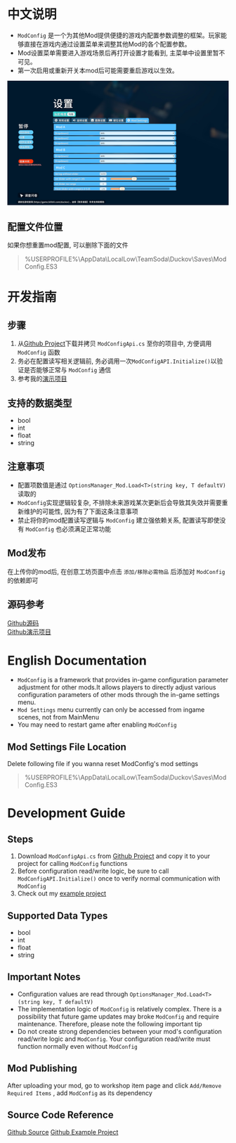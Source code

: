 # 中文说明
*  `ModConfig` 是一个为其他Mod提供便捷的游戏内配置参数调整的框架。玩家能够直接在游戏内通过设置菜单来调整其他Mod的各个配置参数。  
* Mod设置菜单需要进入游戏场景后再打开设置才能看到, 主菜单中设置里暂不可见。  
* 第一次启用或重新开关本mod后可能需要重启游戏以生效。

![ScreenShot](./20251020163234_1.jpg)

## 配置文件位置
如果你想重置mod配置, 可以删除下面的文件
> %USERPROFILE%\AppData\LocalLow\TeamSoda\Duckov\Saves\ModConfig.ES3

# 开发指南

## 步骤
1. 从[Github Project](https://github.com/FrozenFish259/duckov_mod_config)下载并拷贝 `ModConfigApi.cs` 至你的项目中, 方便调用 `ModConfig` 函数
2. 务必在配置读写相关逻辑前, 务必调用一次`ModConfigAPI.Initialize()`以验证是否能够正常与 `ModConfig` 通信
3. 参考我的[演示项目](https://github.com/FrozenFish259/duckov_mod_config_example)

## 支持的数据类型
* bool
* int
* float
* string

## 注意事项
* 配置项数值是通过 `OptionsManager_Mod.Load<T>(string key, T defaultV)` 读取的
* `ModConfig`实现逻辑较复杂, 不排除未来游戏某次更新后会导致其失效并需要重新维护的可能性, 因为有了下面这条注意事项
* 禁止将你的mod配置读写逻辑与 `ModConfig` 建立强依赖关系, 配置读写即使没有 `ModConfig` 也必须满足正常功能

## Mod发布
在上传你的mod后, 在创意工坊页面中点击 `添加/移除必需物品` 后添加对 `ModConfig` 的依赖即可

## 源码参考
[Github源码](https://github.com/FrozenFish259/duckov_mod_config)  
[Github演示项目](https://github.com/FrozenFish259/duckov_mod_config_example)

# English Documentation

* `ModConfig` is a framework that provides in-game configuration parameter adjustment for other mods.It allows players to directly adjust various configuration parameters of other mods through the in-game settings menu.  
* `Mod Settings` menu currently can only be accessed from ingame scenes, not from MainMenu  
* You may need to restart game after enabling `ModConfig`

## Mod Settings File Location
Delete following file if you wanna reset ModConfig's mod settings
> %USERPROFILE%\AppData\LocalLow\TeamSoda\Duckov\Saves\ModConfig.ES3

# Development Guide

## Steps
1. Download `ModConfigApi.cs` from [Github Project](https://github.com/FrozenFish259/duckov_mod_config) and copy it to your project for calling `ModConfig` functions
2. Before configuration read/write logic, be sure to call `ModConfigAPI.Initialize()` once to verify normal communication with `ModConfig`
3. Check out my [example project](https://github.com/FrozenFish259/duckov_mod_config_example)

## Supported Data Types
* bool
* int
* float
* string

## Important Notes
* Configuration values are read through `OptionsManager_Mod.Load<T>(string key, T defaultV)`
* The implementation logic of `ModConfig` is relatively complex. There is a possibility that future game updates may broke `ModConfig` and require maintenance. Therefore, please note the following important tip
* Do not create strong dependencies between your mod's configuration read/write logic and `ModConfig`. Your configuration read/write must function normally even without `ModConfig`

## Mod Publishing
After uploading your mod, go to workshop item page and click `Add/Remove Required Items` , add `ModConfig` as its dependency

## Source Code Reference
[Github Source](https://github.com/FrozenFish259/duckov_mod_config)
[Github Example Project](https://github.com/FrozenFish259/duckov_mod_config_example)